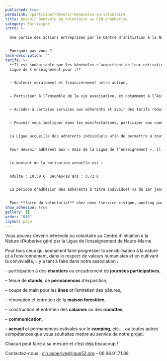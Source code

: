```yaml
---
published: true
permalink: /participer/devenir-benevoles-ou-volontaire
title: Devenir bénévole ou volontaire au CIN d'Auberive
category: Participer
intro: >-
  
  Une partie des actions entreprises par le Centre d’Initiation à la Nature d’Auberive est portée par les bénévoles ou des volontaires aidés par l’équipe permanente ! 


  Pourquoi pas vous ?
tech-description: ""
tarifs: >-
  **Il est souhaitable que les bénévoles s'acquittent de leur cotisation à la
  Ligue de l'enseignement pour :**


  – Soutenir moralement et financièrement notre action,


  – Participer à l’ensemble de la vie associative, et notamment à l’Assemblée Générale et apporter votre voix,


  – Accéder à certains services aux adhérents et avoir des tarifs réduits sur certaines manifestations,


  – Pouvoir vous impliquer dans les manifestations, participer aux commissions bénévoles, etc…


  La Ligue accueille des adhérents individuels afin de permettre à toute personne physique qui le souhaite, qu’elle soit membre ou non d’une association affiliée, d’affirmer à titre individuel son attachement et son soutien aux valeurs et au projet de la Ligue de l’enseignement, et d’apporter bénévolement son concours à la réflexion et à l’action qu’elle organise à tous les niveaux de son réseau.


  Pour devenir adhérent aux « Amis de la Ligue de l’enseignement », il suffit de télécharger et de remplir le bulletin d’adhésion puis de le renvoyer à notre secrétariat accompagné de votre cotisation. 


  Le montant de la cotisation annuelle est :


  Adulte : 10,58 €  Jeunes<18 ans : 3,72 €


  La période d’adhésion des adhérents à titre individuel va du 1er janvier de l’année au 31décembre de l’année en cours.


  Pour **faire du volontariat** chez nous (service civique, woofing par exemple), contactez Margaud (03 25 03 28 20) à la[ Ligue de l’enseignement 52](http://www.ligue52.org)
show_adhesion: true
gallery: []
order: "010"
layout: page
---
```


Vous pouvez devenir bénévole ou volontaire au Centre d’Initiation à la Nature d’Auberive géré par la Ligue de l’enseignement de Haute-Marne.

Pour tous ceux qui souhaitent faire progresser la sensibilisation à la nature et à l’environnement, dans le respect de valeurs humanistes et en cultivant la convivialité, il y a tant à faire dans notre association :

\- participation à des **chantiers** ou encadrement de **journées participatives**,

– tenue de **stands**, de **permanences** d’exposition,

– coups de main pour les **ânes** et l’entretien des pâtures,

– rénovation et entretien de la **maison forestière**,

– construction et entretien des **cabanes** ou des **roulottes**,

– **communication**,

– **accueil** et permanences estivales sur le **camping**, etc…. ou toutes autres compétences que vous souhaitez mettre au service de notre projet.

Chacun peut faire à sa mesure et c’est déjà beaucoup ! 

Contactez-nous : cin.auberive@ligue52.org – 06.98.91.71.86
